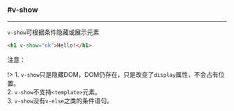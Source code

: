 ### #v-show<a id="v-show"></a>
--------

`v-show`可根据条件隐藏或展示元素

```html
<h1 v-show="ok">Hello!</h1>
```

注意：

!> 1. `v-show`只是隐藏DOM，DOM仍存在，只是改变了`display`属性，不会占有位置。  
   2. `v-show`不支持`<template>`元素。  
   3. `v-show`没有`v-else`之类的条件语句。  
